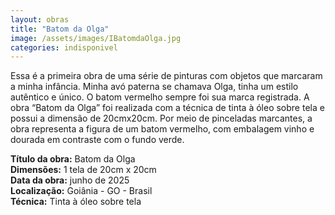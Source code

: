 ```yaml
---
layout: obras
title: "Batom da Olga"
image: /assets/images/IBatomdaOlga.jpg
categories: indisponivel
---
```


Essa é a primeira obra de uma série de pinturas com objetos que marcaram a minha infância. Minha avó paterna se chamava Olga, tinha um estilo autêntico e único. O batom vermelho sempre foi sua marca registrada. A obra “Batom da Olga” foi realizada
com a técnica de tinta à óleo sobre tela e possui a dimensão de 20cmx20cm. Por meio de pinceladas marcantes, a obra representa a figura de um batom vermelho, com embalagem vinho e dourada em contraste com o fundo verde.

**Título da obra:** Batom da Olga  
**Dimensões:** 1 tela de 20cm x 20cm  
**Data da obra:** junho de 2025  
**Localização:** Goiânia - GO - Brasil  
**Técnica:** Tinta à óleo sobre tela  
